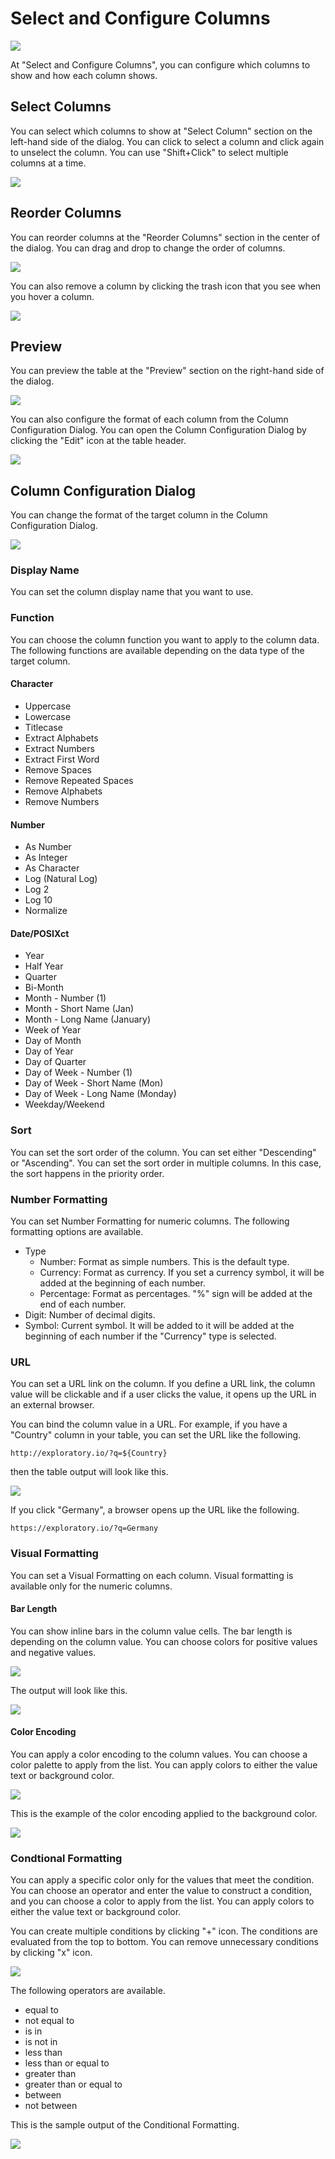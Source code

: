 # Select and Configure Columns 

![](images/cconf1.png)


At "Select and Configure Columns", you can configure which columns to show and how each column shows. 

## Select Columns 

You can select which columns to show at "Select Column" section on the left-hand side of the dialog. You can click to select a column and click again to unselect the column. You can use "Shift+Click" to select multiple columns at a time. 


![](images/cconf2.png)



## Reorder Columns 

You can reorder columns at the "Reorder Columns" section in the center of the dialog. You can drag and drop to change the order of columns. 


![](images/cconf3.png)


You can also remove a column by clicking the trash icon that you see when you hover a column. 

![](images/cconf6.png)


## Preview 

You can preview the table at the "Preview" section on the right-hand side of the dialog. 

![](images/cconf5.png)


You can also configure the format of each column from the Column Configuration Dialog. You can open the Column Configuration Dialog by clicking the "Edit" icon at the table header. 

![](images/cconf7.png)


## Column Configuration Dialog 

You can change the format of the target column in the Column Configuration Dialog. 

![](images/cconf8.png)



### Display Name 

You can set the column display name that you want to use. 

### Function 

You can choose the column function you want to apply to the column data. The following functions are available depending on the data type of the target column. 

#### Character 

* Uppercase
* Lowercase
* Titlecase
* Extract Alphabets
* Extract Numbers
* Extract First Word
* Remove Spaces
* Remove Repeated Spaces
* Remove Alphabets
* Remove Numbers


#### Number 

* As Number 
* As Integer 
* As Character 
* Log (Natural Log)
* Log 2
* Log 10 
* Normalize 

#### Date/POSIXct 
* Year
* Half Year
* Quarter
* Bi-Month
* Month - Number (1)
* Month - Short Name (Jan)
* Month - Long Name (January)
* Week of Year
* Day of Month
* Day of Year
* Day of Quarter
* Day of Week - Number (1)
* Day of Week - Short Name (Mon)
* Day of Week - Long Name (Monday)
* Weekday/Weekend


### Sort 

You can set the sort order of the column. You can set either "Descending" or "Ascending". You can set the sort order in multiple columns. In this case, the sort happens in the priority order. 

### Number Formatting

You can set Number Formatting for numeric columns. The following formatting options are available. 

* Type
  * Number: Format as simple numbers. This is the default type.
  * Currency: Format as currency. If you set a currency symbol, it will be added at the beginning of each number. 
  * Percentage: Format as percentages. "%" sign will be added at the end of each number. 
* Digit: Number of decimal digits.
* Symbol: Current symbol. It will be added to it will be added at the beginning of each number if the "Currency" type is selected. 


### URL 

You can set a URL link on the column. If you define a URL link, the column value will be clickable and if a user clicks the value, it opens up the URL in an external browser. 

You can bind the column value in a URL. For example, if you have a "Country" column in your table, you can set the URL like the following.

```
http://exploratory.io/?q=${Country}
```

then the table output will look like this.

![](images/cconf14.png)


If you click "Germany", a browser opens up the URL like the following.

```
https://exploratory.io/?q=Germany
```



### Visual Formatting 

You can set a Visual Formatting on each column. Visual formatting is available only for the numeric columns. 

#### Bar Length 

You can show inline bars in the column value cells. The bar length is depending on the column value. You can choose colors for positive values and negative values.  

![](images/cconf8.png)

The output will look like this. 

![](images/cconf11.png)


#### Color Encoding 

You can apply a color encoding to the column values. You can choose a color palette to apply from the list. You can apply colors to either the value text or background color. 


![](images/cconf9.png)

This is the example of the color encoding applied to the background color. 


![](images/cconf12.png)

### Condtional Formatting 

You can apply a specific color only for the values that meet the condition. You can choose an operator and enter the value to construct a condition, and you can choose a color to apply from the list. You can apply colors to either the value text or background color. 

You can create multiple conditions by clicking "+" icon. The conditions are evaluated from the top to bottom. You can remove unnecessary conditions by clicking "x" icon.


![](images/cconf10.png)

The following operators are available. 

* equal to
* not equal to
* is in
* is not in
* less than
* less than or equal to
* greater than
* greater than or equal to
* between
* not between



This is the sample output of the Conditional Formatting. 

![](images/cconf13.png)
